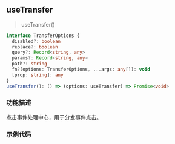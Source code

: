 ## useTransfer

> useTransfer()

```ts
interface TransferOptions {
  disabled?: boolean
  replace?: boolean
  query?: Record<string, any>
  params?: Record<string, any>
  path?: string
  fn?(options: TransferOptions, ...args: any[]): void
  [prop: string]: any
}
useTransfer(): () => (options: useTransfer) => Promise<void>
```

### 功能描述

点击事件处理中心，用于分发事件点击。

### 示例代码

<demo></demo>

<script lang="ts" setup>
  import Demo from './demo.vue'
</script>
